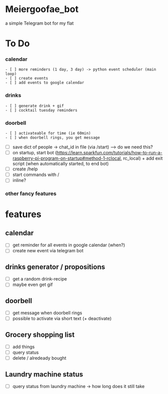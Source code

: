 # Meiergoofae_bot
a simple Telegram bot for my flat

# To Do
### calendar
    - [ ] more reminders (1 day, 3 day) -> python event scheduler (main loop)
    - [ ] create events 
    - [ ] add events to google calendar
### drinks
    - [ ] generate drink + gif
    - [ ] cocktail tuesday reminders
### doorbell
    - [ ] activateable for time (ie 60min)
    - [ ] when doorbell rings, you get message

- [ ] save dict of people -> chat_id in file (via /start) --> do we need this?
- [ ] on startup, start bot (https://learn.sparkfun.com/tutorials/how-to-run-a-raspberry-pi-program-on-startup#method-1-rclocal, rc_local) + add exit script (when automatically started, to end bot)
- [ ] create /help 
- [ ] start commands with /
- [ ] inline?
### other fancy features



# features
## calendar 
- [ ] get reminder for all events in google calendar (when?)
- [ ] create new event via telegram bot

## drinks generator / propositions
- [ ] get a random drink-recipe 
- [ ] maybe even get gif

## doorbell
- [ ] get message when doorbell rings
- [ ] possible to activate via short text (+ deactivate)

## Grocery shopping list
- [ ] add things
- [ ] query status
- [ ] delete / alredeady bought

## Laundry machine status
- [ ] query status from laundry machine
    -> how long does it still take


